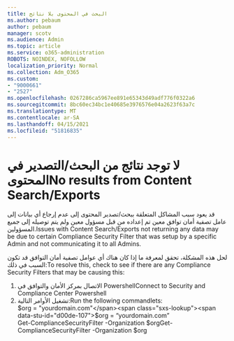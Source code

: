 ```yaml
---
title: البحث في المحتوى بلا نتائج
ms.author: pebaum
author: pebaum
manager: scotv
ms.audience: Admin
ms.topic: article
ms.service: o365-administration
ROBOTS: NOINDEX, NOFOLLOW
localization_priority: Normal
ms.collection: Adm_O365
ms.custom:
- "9000661"
- "2527"
ms.openlocfilehash: 0267286ca5967ee891e65343d49adf776f0322a6
ms.sourcegitcommit: 8bc60ec34bc1e40685e3976576e04a2623f63a7c
ms.translationtype: MT
ms.contentlocale: ar-SA
ms.lasthandoff: 04/15/2021
ms.locfileid: "51816835"
---
```

# <a name="no-results-from-content-searchexports"></a><span data-ttu-id="d00de-102">لا توجد نتائج من البحث/التصدير في المحتوى</span><span class="sxs-lookup"><span data-stu-id="d00de-102">No results from Content Search/Exports</span></span>

<span data-ttu-id="d00de-103">قد يعود سبب المشاكل المتعلقة ببحث/تصدير المحتوى إلى عدم إرجاع أي بيانات إلى عامل تصفية أمان توافق معين تم إعداده من قبل مسؤول معين ولم يتم توصيله إلى جميع المسؤولين.</span><span class="sxs-lookup"><span data-stu-id="d00de-103">Issues with Content Search/Exports not returning any data may be due to certain Compliance Security Filter that was setup by a specific Admin and not communicating it to all Admins.</span></span>

<span data-ttu-id="d00de-104">لحل هذه المشكلة، تحقق لمعرفة ما إذا كان هناك أي عوامل تصفية أمان التوافق قد تكون السبب في ذلك:</span><span class="sxs-lookup"><span data-stu-id="d00de-104">To resolve this, check to see if there are any Compliance Security Filters that may be causing this:</span></span>
1. <span data-ttu-id="d00de-105">الاتصال بمركز الأمان والتوافق في Powershell</span><span class="sxs-lookup"><span data-stu-id="d00de-105">Connect to Security and Compliance Center Powershell</span></span>
2. <span data-ttu-id="d00de-106">تشغيل الأوامر التالية:</span><span class="sxs-lookup"><span data-stu-id="d00de-106">Run the following commandlets:</span></span>
<br><span data-ttu-id="d00de-107">$org = "yourdomain.com"</span><span class="sxs-lookup"><span data-stu-id="d00de-107">$org = “yourdomain.com”</span></span>
<br><span data-ttu-id="d00de-108">Get-ComplianceSecurityFilter -Organization $org</span><span class="sxs-lookup"><span data-stu-id="d00de-108">Get-ComplianceSecurityFilter -Organization $org</span></span>